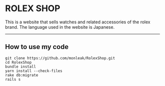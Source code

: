 # ROLEX SHOP

This is a website that sells watches and related accessories of the rolex brand. The language used in the website is Japanese.
<hr>

## How to use my code

```
git clone https://github.com/monleak/RolexShop.git
cd RolexShop
bundle install
yarn install --check-files
rake db:migrate
rails s
```


